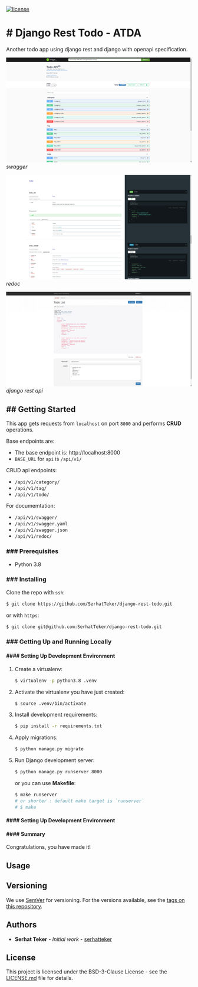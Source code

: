 [![license](https://img.shields.io/badge/license-bsd%203--clause-blue.svg)](https://opensource.org/licenses/bsd-3-clause)

# # Django Rest Todo - ATDA

Another todo app using django rest and django with openapi specification.

![openapi - swagger](./docs/img/screenshots/swagger.png)
_swagger_

![openapi - redoc](./docs/img/screenshots/redoc.png)
_redoc_

![django rest](./docs/img/screenshots/drf.png)
_django rest api_

## ## Getting Started

This app gets requests from `localhost` on port `8000` and performs __CRUD__
operations.

<!-- `GET` `PUT` `DELETE` `POST` -->

Base endpoints are:
- The base endpoint is: http://localhost:8000
- `BASE_URL` for `api` is `/api/v1/`

CRUD api endpoints:
- `/api/v1/category/`
- `/api/v1/tag/`
- `/api/v1/todo/`

For documemtation:
- `/api/v1/swagger/`
- `/api/v1/swagger.yaml`
- `/api/v1/swagger.json`
- `/api/v1/redoc/`


### ### Prerequisites

- Python 3.8

### ### Installing

Clone the repo with `ssh`:

```bash
$ git clone https://github.com/SerhatTeker/django-rest-todo.git
```

or with `https`:

```bash
$ git clone git@github.com:SerhatTeker/django-rest-todo.git
```

### ### Getting Up and Running Locally

#### #### Setting Up Development Environment

1. Create a virtualenv:

    ```bash
    $ virtualenv -p python3.8 .venv
    ```

2. Activate the virtualenv you have just created:

    ```bash
    $ source .venv/bin/activate
    ```

3.  Install development requirements:

    ```bash
    $ pip install -r requirements.txt
    ```

4. Apply migrations:

    ```bash
    $ python manage.py migrate
    ```

5. Run Django development server:

    ```bash
    $ python manage.py runserver 8000
    ```

    or you can use __Makefile__:

    ```bash
    $ make runserver
    # or shorter : default make target is `runserver`
    # $ make
    ```

#### #### Setting Up Development Environment



#### #### Summary

Congratulations, you have made it!

<!--
## Running the tests

Explain how to run the automated tests for this system

### Break down into end to end tests

Explain what these tests test and why

```
Give an example
```

### And coding style tests

Explain what these tests test and why

```
Give an example
```
-->

## Usage

<!--
## Deployment

Add additional notes about how to deploy this on a live system

## Built With

* [Dropwizard](http://www.dropwizard.io/1.0.2/docs/) - The web framework used
* [Maven](https://maven.apache.org/) - Dependency Management
* [ROME](https://rometools.github.io/rome/) - Used to generate RSS Feeds

## Contributing

Please read
[CONTRIBUTING.md](https://gist.github.com/PurpleBooth/b24679402957c63ec426) for
details on our code of conduct, and the process for submitting pull requests to
us.
-->

## Versioning

We use [SemVer](http://semver.org/) for versioning. For the versions available,
see the [tags on this repository](https://github.com/your/project/tags).

## Authors

* **Serhat Teker** - *Initial work* - [serhatteker](https://github.com/serhatteker)

<!-- See also the list of
[contributors](https://github.com/your/project/contributors) who participated in
this project. -->

## License

This project is licensed under the BSD-3-Clause License - see the
[LICENSE.md](LICENSE.md) file for details.
